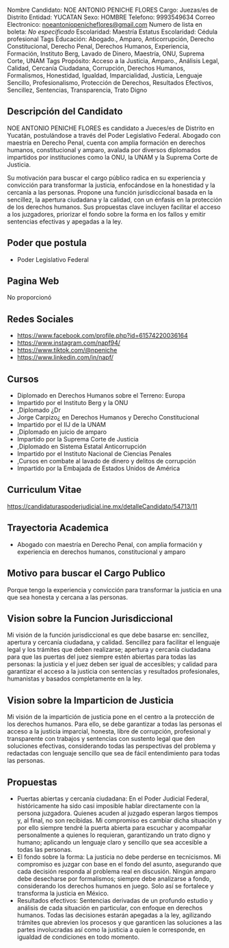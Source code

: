 Nombre Candidato: NOE ANTONIO PENICHE FLORES
Cargo: Juezas/es de Distrito
Entidad: YUCATAN
Sexo: HOMBRE
Telefono: 9993549634
Correo Electronico: noeantoniopenicheflores@gmail.com
Numero de lista en boleta: *No especificado*
Escolaridad: Maestría
Estatus Escolaridad: Cédula profesional
Tags Educación: Abogado., Amparo, Anticorrupción, Derecho Constitucional, Derecho Penal, Derechos Humanos, Experiencia, Formación, Instituto Berg, Lavado de Dinero, Maestría, ONU, Suprema Corte, UNAM
Tags Propósito: Acceso a la Justicia, Amparo., Análisis Legal, Calidad, Cercanía Ciudadana, Corrupción, Derechos Humanos, Formalismos, Honestidad, Igualdad, Imparcialidad, Justicia, Lenguaje Sencillo, Profesionalismo, Protección de Derechos, Resultados Efectivos, Sencillez, Sentencias, Transparencia, Trato Digno


## Descripción del Candidato 

NOE ANTONIO PENICHE FLORES es candidato a Jueces/es de Distrito en Yucatán, postulándose a través del Poder Legislativo Federal. Abogado con maestría en Derecho Penal, cuenta con amplia formación en derechos humanos, constitucional y amparo, avalada por diversos diplomados impartidos por instituciones como la ONU, la UNAM y la Suprema Corte de Justicia.

Su motivación para buscar el cargo público radica en su experiencia y convicción para transformar la justicia, enfocándose en la honestidad y la cercanía a las personas. Propone una función jurisdiccional basada en la sencillez, la apertura ciudadana y la calidad, con un énfasis en la protección de los derechos humanos. Sus propuestas clave incluyen facilitar el acceso a los juzgadores, priorizar el fondo sobre la forma en los fallos y emitir sentencias efectivas y apegadas a la ley.


## Poder que postula

- Poder Legislativo Federal


## Pagina Web

No proporcionó


## Redes Sociales

- https://www.facebook.com/profile.php?id=61574220036164
- https://www.instagram.com/napf94/
- https://www.tiktok.com/@npeniche
- https://www.linkedin.com/in/napf/


## Cursos

- Diplomado en Derechos Humanos sobre el Terreno: Europa
- Impartido por el Instituto Berg y la ONU
- ,Diplomado ¿Dr
- Jorge Carpizo¿ en Derechos Humanos y Derecho Constitucional
- Impartido por el IIJ de la UNAM
- ,Diplomado en juicio de amparo
- Impartido por la Suprema Corte de Justicia
- ,Diplomado en Sistema Estatal Anticorrupción
- Impartido por el Instituto Nacional de Ciencias Penales
- ,Cursos en combate al lavado de dinero y delitos de corrupción
- Impartido por la Embajada de Estados Unidos de América


## Curriculum Vitae

https://candidaturaspoderjudicial.ine.mx/detalleCandidato/54713/11


## Trayectoria Academica

- Abogado con maestría en Derecho Penal, con amplia formación y experiencia en derechos humanos, constitucional y amparo


## Motivo para buscar el Cargo Publico

Porque tengo la experiencia y convicción para transformar la justicia en una que sea honesta y cercana a las personas.


## Vision sobre la Funcion Jurisdiccional

Mi visión de la función jurisdiccional es que debe basarse en: sencillez, apertura y cercanía ciudadana, y calidad. Sencillez para facilitar el lenguaje legal y los trámites que deben realizarse; apertura y cercanía ciudadana para que las puertas del juez siempre estén abiertas para todas las personas: la justicia y el juez deben ser igual de accesibles; y calidad para garantizar el acceso a la justicia con sentencias y resultados profesionales, humanistas y basados completamente en la ley.


## Vision sobre la Imparticion de Justicia

Mi visión de la impartición de justicia pone en el centro a la protección de los derechos humanos. Para ello, se debe garantizar a todas las personas el acceso a la justicia imparcial, honesta, libre de corrupción, profesional y transparente con trabajos y sentencias con sustento legal que den soluciones efectivas, considerando todas las perspectivas del problema y redactadas con lenguaje sencillo que sea de fácil entendimiento para todas las personas.


## Propuestas

- Puertas abiertas y cercanía ciudadana: En el Poder Judicial Federal, históricamente ha sido casi imposible hablar directamente con la persona juzgadora. Quienes acuden al juzgado esperan largos tiempos y, al final, no son recibidas. Mi compromiso es cambiar dicha situación y por ello siempre tendré la puerta abierta para escuchar y acompañar personalmente a quienes lo requieran, garantizando un trato digno y humano; aplicando un lenguaje claro y sencillo que sea accesible a todas las personas.
- El fondo sobre la forma: La justicia no debe perderse en tecnicismos. Mi compromiso es juzgar con base en el fondo del asunto, asegurando que cada decisión responda al problema real en discusión. Ningún amparo debe desecharse por formalismos; siempre debe analizarse a fondo, considerando los derechos humanos en juego. Solo así se fortalece y transforma la justicia en México.
- Resultados efectivos: Sentencias derivadas de un profundo estudio y análisis de cada situación en particular, con enfoque en derechos humanos. Todas las decisiones estarán apegadas a la ley, agilizando trámites que abrevien los procesos y que garanticen las soluciones a las partes involucradas así como la justicia a quien le corresponde, en igualdad de condiciones en todo momento.

